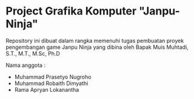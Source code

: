 # Project Grafika Komputer "Janpu-Ninja"

Repository ini dibuat dalam rangka memenuhi tugas pembuatan proyek pengembangan game Janpu Ninja yang dibina oleh Bapak Muis Muhtadi, S.T.,  M.T., M.Sc, Ph.D

Nama anggota :
- Muhammad Prasetyo Nugroho
- Muhammad Robaith Dimyathi 	
- Rama Apryan Lokanantha 
